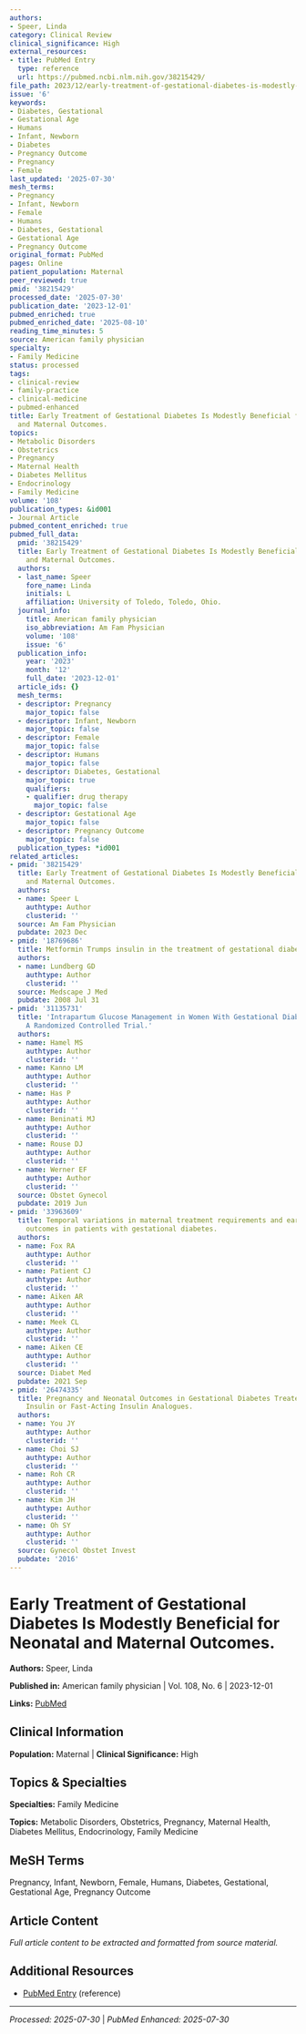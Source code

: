 ```yaml
---
authors:
- Speer, Linda
category: Clinical Review
clinical_significance: High
external_resources:
- title: PubMed Entry
  type: reference
  url: https://pubmed.ncbi.nlm.nih.gov/38215429/
file_path: 2023/12/early-treatment-of-gestational-diabetes-is-modestly-benefici.md
issue: '6'
keywords:
- Diabetes, Gestational
- Gestational Age
- Humans
- Infant, Newborn
- Diabetes
- Pregnancy Outcome
- Pregnancy
- Female
last_updated: '2025-07-30'
mesh_terms:
- Pregnancy
- Infant, Newborn
- Female
- Humans
- Diabetes, Gestational
- Gestational Age
- Pregnancy Outcome
original_format: PubMed
pages: Online
patient_population: Maternal
peer_reviewed: true
pmid: '38215429'
processed_date: '2025-07-30'
publication_date: '2023-12-01'
pubmed_enriched: true
pubmed_enriched_date: '2025-08-10'
reading_time_minutes: 5
source: American family physician
specialty:
- Family Medicine
status: processed
tags:
- clinical-review
- family-practice
- clinical-medicine
- pubmed-enhanced
title: Early Treatment of Gestational Diabetes Is Modestly Beneficial for Neonatal
  and Maternal Outcomes.
topics:
- Metabolic Disorders
- Obstetrics
- Pregnancy
- Maternal Health
- Diabetes Mellitus
- Endocrinology
- Family Medicine
volume: '108'
publication_types: &id001
- Journal Article
pubmed_content_enriched: true
pubmed_full_data:
  pmid: '38215429'
  title: Early Treatment of Gestational Diabetes Is Modestly Beneficial for Neonatal
    and Maternal Outcomes.
  authors:
  - last_name: Speer
    fore_name: Linda
    initials: L
    affiliation: University of Toledo, Toledo, Ohio.
  journal_info:
    title: American family physician
    iso_abbreviation: Am Fam Physician
    volume: '108'
    issue: '6'
  publication_info:
    year: '2023'
    month: '12'
    full_date: '2023-12-01'
  article_ids: {}
  mesh_terms:
  - descriptor: Pregnancy
    major_topic: false
  - descriptor: Infant, Newborn
    major_topic: false
  - descriptor: Female
    major_topic: false
  - descriptor: Humans
    major_topic: false
  - descriptor: Diabetes, Gestational
    major_topic: true
    qualifiers:
    - qualifier: drug therapy
      major_topic: false
  - descriptor: Gestational Age
    major_topic: false
  - descriptor: Pregnancy Outcome
    major_topic: false
  publication_types: *id001
related_articles:
- pmid: '38215429'
  title: Early Treatment of Gestational Diabetes Is Modestly Beneficial for Neonatal
    and Maternal Outcomes.
  authors:
  - name: Speer L
    authtype: Author
    clusterid: ''
  source: Am Fam Physician
  pubdate: 2023 Dec
- pmid: '18769686'
  title: Metformin Trumps insulin in the treatment of gestational diabetes.
  authors:
  - name: Lundberg GD
    authtype: Author
    clusterid: ''
  source: Medscape J Med
  pubdate: 2008 Jul 31
- pmid: '31135731'
  title: 'Intrapartum Glucose Management in Women With Gestational Diabetes Mellitus:
    A Randomized Controlled Trial.'
  authors:
  - name: Hamel MS
    authtype: Author
    clusterid: ''
  - name: Kanno LM
    authtype: Author
    clusterid: ''
  - name: Has P
    authtype: Author
    clusterid: ''
  - name: Beninati MJ
    authtype: Author
    clusterid: ''
  - name: Rouse DJ
    authtype: Author
    clusterid: ''
  - name: Werner EF
    authtype: Author
    clusterid: ''
  source: Obstet Gynecol
  pubdate: 2019 Jun
- pmid: '33963609'
  title: Temporal variations in maternal treatment requirements and early neonatal
    outcomes in patients with gestational diabetes.
  authors:
  - name: Fox RA
    authtype: Author
    clusterid: ''
  - name: Patient CJ
    authtype: Author
    clusterid: ''
  - name: Aiken AR
    authtype: Author
    clusterid: ''
  - name: Meek CL
    authtype: Author
    clusterid: ''
  - name: Aiken CE
    authtype: Author
    clusterid: ''
  source: Diabet Med
  pubdate: 2021 Sep
- pmid: '26474335'
  title: Pregnancy and Neonatal Outcomes in Gestational Diabetes Treated with Regular
    Insulin or Fast-Acting Insulin Analogues.
  authors:
  - name: You JY
    authtype: Author
    clusterid: ''
  - name: Choi SJ
    authtype: Author
    clusterid: ''
  - name: Roh CR
    authtype: Author
    clusterid: ''
  - name: Kim JH
    authtype: Author
    clusterid: ''
  - name: Oh SY
    authtype: Author
    clusterid: ''
  source: Gynecol Obstet Invest
  pubdate: '2016'
---
```


# Early Treatment of Gestational Diabetes Is Modestly Beneficial for Neonatal and Maternal Outcomes.

**Authors:** Speer, Linda

**Published in:** American family physician | Vol. 108, No. 6 | 2023-12-01

**Links:** [PubMed](https://pubmed.ncbi.nlm.nih.gov/38215429/)

## Clinical Information

**Population:** Maternal | **Clinical Significance:** High

## Topics & Specialties

**Specialties:** Family Medicine

**Topics:** Metabolic Disorders, Obstetrics, Pregnancy, Maternal Health, Diabetes Mellitus, Endocrinology, Family Medicine

## MeSH Terms

Pregnancy, Infant, Newborn, Female, Humans, Diabetes, Gestational, Gestational Age, Pregnancy Outcome

## Article Content

*Full article content to be extracted and formatted from source material.*

## Additional Resources

- [PubMed Entry](https://pubmed.ncbi.nlm.nih.gov/38215429/) (reference)

---

*Processed: 2025-07-30* | *PubMed Enhanced: 2025-07-30*
